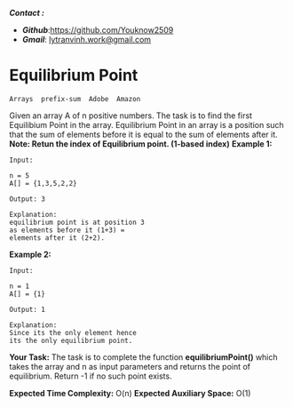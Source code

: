 ___**Contact :**___
- ___Github___:<https://github.com/Youknow2509>
- ___Gmail___: <lytranvinh.work@gmail.com>

# Equilibrium Point
```
Arrays  prefix-sum  Adobe  Amazon
```
Given an array A of n positive numbers. The task is to find the first Equilibium Point in the array. 
Equilibrium Point in an array is a position such that the sum of elements before it is equal to the sum of elements after it.
**Note: Retun the index of Equilibrium point. (1-based index)**
**Example 1:**
```
Input: 

n = 5 
A[] = {1,3,5,2,2} 

Output: 3 

Explanation:  
equilibrium point is at position 3 
as elements before it (1+3) = 
elements after it (2+2). 
```

**Example 2:**
```
Input:

n = 1
A[] = {1}

Output: 1

Explanation:
Since its the only element hence
its the only equilibrium point.
```

**Your Task:**
The task is to complete the function **equilibriumPoint()** which takes the array and n as input parameters and returns the point of equilibrium. Return -1 if no such point exists.

**Expected Time Complexity:** O(n)
**Expected Auxiliary Space:** O(1)



